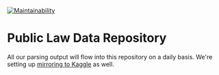 [![Maintainability](https://api.codeclimate.com/v1/badges/3f7d148a9399311ce1f8/maintainability)](https://codeclimate.com/github/public-law/data/maintainability)

# Public Law Data Repository

All our parsing output will flow into this repository on a daily basis. We're
setting up [mirroring to Kaggle](https://www.kaggle.com/public-law) as well.
